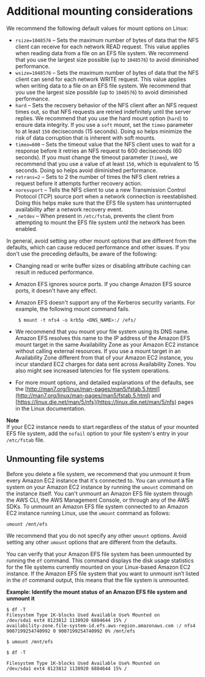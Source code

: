 # Additional mounting considerations<a name="mounting-fs-mount-cmd-general"></a>

We recommend the following default values for mount options on Linux: 
+ `rsize=1048576` – Sets the maximum number of bytes of data that the NFS client can receive for each network READ request\. This value applies when reading data from a file on an EFS file system\. We recommend that you use the largest size possible \(up to `1048576`\) to avoid diminished performance\.
+ `wsize=1048576` – Sets the maximum number of bytes of data that the NFS client can send for each network WRITE request\. This value applies when writing data to a file on an EFS file system\. We recommend that you use the largest size possible \(up to `1048576`\) to avoid diminished performance\.
+ `hard` – Sets the recovery behavior of the NFS client after an NFS request times out, so that NFS requests are retried indefinitely until the server replies\. We recommend that you use the hard mount option \(`hard`\) to ensure data integrity\. If you use a `soft` mount, set the `timeo` parameter to at least `150` deciseconds \(15 seconds\)\. Doing so helps minimize the risk of data corruption that is inherent with soft mounts\.
+ `timeo=600` – Sets the timeout value that the NFS client uses to wait for a response before it retries an NFS request to 600 deciseconds \(60 seconds\)\. If you must change the timeout parameter \(`timeo`\), we recommend that you use a value of at least `150`, which is equivalent to 15 seconds\. Doing so helps avoid diminished performance\.
+ `retrans=2` – Sets to 2 the number of times the NFS client retries a request before it attempts further recovery action\.
+ `noresvport` – Tells the NFS client to use a new Transmission Control Protocol \(TCP\) source port when a network connection is reestablished\. Doing this helps make sure that the EFS file system has uninterrupted availability after a network recovery event\.
+ `_netdev` – When present in `/etc/fstab`, prevents the client from attempting to mount the EFS file system until the network has been enabled\.

In general, avoid setting any other mount options that are different from the defaults, which can cause reduced performance and other issues\. If you don't use the preceding defaults, be aware of the following:
+ Changing read or write buffer sizes or disabling attribute caching can result in reduced performance\.
+ Amazon EFS ignores source ports\. If you change Amazon EFS source ports, it doesn't have any effect\.
+ Amazon EFS doesn't support any of the Kerberos security variants\. For example, the following mount command fails\.

  ```
   $ mount -t nfs4 -o krb5p <DNS_NAME>:/ /efs/ 
  ```
+ We recommend that you mount your file system using its DNS name\. Amazon EFS resolves this name to the IP address of the Amazon EFS mount target in the same Availability Zone as your Amazon EC2 instance without calling external resources\. If you use a mount target in an Availability Zone different from that of your Amazon EC2 instance, you incur standard EC2 charges for data sent across Availability Zones\. You also might see increased latencies for file system operations\.
+ For more mount options, and detailed explanations of the defaults, see the [http://man7.org/linux/man-pages/man5/fstab.5.html](http://man7.org/linux/man-pages/man5/fstab.5.html) and [https://linux.die.net/man/5/nfs](https://linux.die.net/man/5/nfs) pages in the Linux documentation\.

**Note**  
If your EC2 instance needs to start regardless of the status of your mounted EFS file system, add the `nofail` option to your file system's entry in your `/etc/fstab` file\.

## Unmounting file systems<a name="unmounting-fs"></a>

Before you delete a file system, we recommend that you unmount it from every Amazon EC2 instance that it's connected to\. You can unmount a file system on your Amazon EC2 instance by running the `umount` command on the instance itself\. You can't unmount an Amazon EFS file system through the AWS CLI, the AWS Management Console, or through any of the AWS SDKs\. To unmount an Amazon EFS file system connected to an Amazon EC2 instance running Linux, use the `umount` command as follows:

```
umount /mnt/efs 
```

We recommend that you do not specify any other `umount` options\. Avoid setting any other `umount` options that are different from the defaults\.

You can verify that your Amazon EFS file system has been unmounted by running the `df` command\. This command displays the disk usage statistics for the file systems currently mounted on your Linux\-based Amazon EC2 instance\. If the Amazon EFS file system that you want to unmount isn’t listed in the `df` command output, this means that the file system is unmounted\.

**Example: Identify the mount status of an Amazon EFS file system and unmount it**  

```
$ df -T
Filesystem Type 1K-blocks Used Available Use% Mounted on 
/dev/sda1 ext4 8123812 1138920 6884644 15% / 
availability-zone.file-system-id.efs.aws-region.amazonaws.com :/ nfs4 9007199254740992 0 9007199254740992 0% /mnt/efs
```

```
$ umount /mnt/efs
```

```
$ df -T 
```

```
Filesystem Type 1K-blocks Used Available Use% Mounted on 
/dev/sda1 ext4 8123812 1138920 6884644 15% /
```
